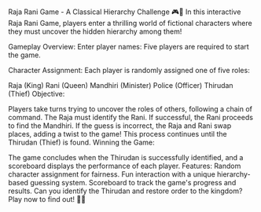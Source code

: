 Raja Rani Game - A Classical Hierarchy Challenge 🎮👑
In this interactive Raja Rani Game, players enter a thrilling world of fictional characters where they must uncover the hidden hierarchy among them!

Gameplay Overview:
Enter player names: Five players are required to start the game.

Character Assignment: Each player is randomly assigned one of five roles:

Raja (King)
Rani (Queen)
Mandhiri (Minister)
Police (Officer)
Thirudan (Thief)
Objective:

Players take turns trying to uncover the roles of others, following a chain of command.
The Raja must identify the Rani. If successful, the Rani proceeds to find the Mandhiri. If the guess is incorrect, the Raja and Rani swap places, adding a twist to the game!
This process continues until the Thirudan (Thief) is found.
Winning the Game:

The game concludes when the Thirudan is successfully identified, and a scoreboard displays the performance of each player.
Features:
Random character assignment for fairness.
Fun interaction with a unique hierarchy-based guessing system.
Scoreboard to track the game's progress and results.
Can you identify the Thirudan and restore order to the kingdom? Play now to find out! 👑✨
